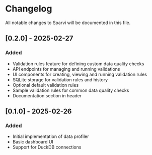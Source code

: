 # Changelog

All notable changes to Sparvi will be documented in this file.

## [0.2.0] - 2025-02-27
### Added
- Validation rules feature for defining custom data quality checks
- API endpoints for managing and running validations
- UI components for creating, viewing and running validation rules
- SQLite storage for validation rules and history
- Optional default validation rules
- Sample validation rules for common data quality checks
- Documentation section in header

## [0.1.0] - 2025-02-26
### Added
- Initial implementation of data profiler
- Basic dashboard UI
- Support for DuckDB connections